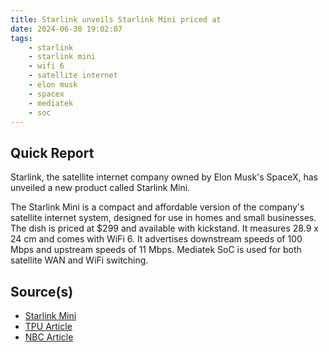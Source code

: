 ```yaml
---
title: Starlink unveils Starlink Mini priced at
date: 2024-06-30 19:02:07
tags:
    - starlink
    - starlink mini
    - wifi 6
    - satellite internet
    - elon musk
    - spacex
    - mediatek
    - soc
---
```


## Quick Report

Starlink, the satellite internet company owned by Elon Musk's SpaceX, has unveiled a new product called Starlink Mini.
<!-- more -->The Starlink Mini is a compact and affordable version of the company's satellite internet system, designed for use in homes and small businesses. The dish is priced at $299 and available with kickstand. It measures 28.9 x 24 cm and comes with WiFi 6. It advertises downstream speeds of 100 Mbps and upstream speeds of 11 Mbps. Mediatek SoC is used for both satellite WAN and WiFi switching.

## Source(s)

- [Starlink Mini][def]
- [TPU Article][def2]
- [NBC Article][def3]

[def]: https://www.starlink.com/roam
[def2]: https://www.techpowerup.com/323706/starlink-mini-is-the-size-of-an-ipad-pro-13-gives-you-100-mbps-anywhere
[def3]: https://www.notebookcheck.net/299-Starlink-Mini-dish-with-built-in-router-and-MediaTek-Wi-Fi-6-chip-will-fit-in-a-backpack.849514.0.html
